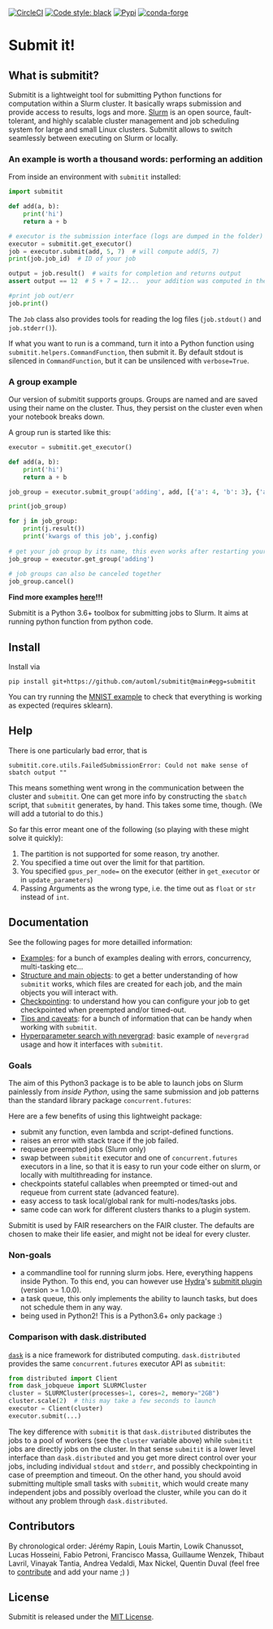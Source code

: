 [![CircleCI](https://circleci.com/gh/facebookincubator/submitit.svg?style=svg)](https://circleci.com/gh/facebookincubator/workflows/submitit)
[![Code style: black](https://img.shields.io/badge/code%20style-black-000000.svg)](https://github.com/psf/black)
[![Pypi](https://img.shields.io/pypi/v/submitit)](https://pypi.org/project/submitit/)
[![conda-forge](https://img.shields.io/conda/vn/conda-forge/submitit)](https://anaconda.org/conda-forge/submitit)
# Submit it!

## What is submitit?

Submitit is a lightweight tool for submitting Python functions for computation within a Slurm cluster.
It basically wraps submission and provide access to results, logs and more.
[Slurm](https://slurm.schedmd.com/quickstart.html) is an open source, fault-tolerant, and highly scalable cluster management and job scheduling system for large and small Linux clusters.
Submitit allows to switch seamlessly between executing on Slurm or locally.

### An example is worth a thousand words: performing an addition

From inside an environment with `submitit` installed:

```python
import submitit

def add(a, b):
    print('hi')
    return a + b

# executor is the submission interface (logs are dumped in the folder)
executor = submitit.get_executor()
job = executor.submit(add, 5, 7)  # will compute add(5, 7)
print(job.job_id)  # ID of your job

output = job.result()  # waits for completion and returns output
assert output == 12  # 5 + 7 = 12...  your addition was computed in the cluster

#print job out/err
job.print()
```

The `Job` class also provides tools for reading the log files (`job.stdout()` and `job.stderr()`).

If what you want to run is a command, turn it into a Python function using `submitit.helpers.CommandFunction`, then submit it.
By default stdout is silenced in `CommandFunction`, but it can be unsilenced with `verbose=True`.

### A group example

Our version of submitit supports groups.
Groups are named and are saved using their name on the cluster.
Thus, they persist on the cluster even when your notebook breaks down.

A group run is started like this:

```python
executor = submitit.get_executor()

def add(a, b):
    print('hi')
    return a + b

job_group = executor.submit_group('adding', add, [{'a': 4, 'b': 3}, {'a':1, 'b': 1}])

print(job_group)

for j in job_group:
    print(j.result())
    print('kwargs of this job', j.config)
    
# get your job group by its name, this even works after restarting your notebook or in a different notebook
job_group = executor.get_group('adding')
    
# job groups can also be canceled together
job_group.cancel()
```

**Find more examples [here](docs/examples.md)!!!**

Submitit is a Python 3.6+ toolbox for submitting jobs to Slurm.
It aims at running python function from python code.


## Install
Install via
  ```
  pip install git+https://github.com/automl/submitit@main#egg=submitit
  ```

You can try running the [MNIST example](docs/mnist.py) to check that everything is working as expected (requires sklearn).


## Help
There is one particularly bad error, that is
```
submitit.core.utils.FailedSubmissionError: Could not make sense of sbatch output ""
```

This means something went wrong in the communication between the cluster and `submitit`.
One can get more info by constructing the `sbatch` script, that `submitit` generates, by hand.
This takes some time, though. (We will add a tutorial to do this.)

So far this error meant one of the following (so playing with these might solve it quickly):
1. The partition is not supported for some reason, try another.
2. You specified a time out over the limit for that partition.
3. You specified `gpus_per_node=` on the executor (either in `get_executor` or in `update_parameters`)
4. Passing Arguments as the wrong type, i.e. the time out as `float` or `str` instead of `int`.

## Documentation

See the following pages for more detailled information:

- [Examples](docs/examples.md): for a bunch of examples dealing with errors, concurrency, multi-tasking etc...
- [Structure and main objects](docs/structure.md): to get a better understanding of how `submitit` works, which files are created for each job, and the main objects you will interact with.
- [Checkpointing](docs/checkpointing.md): to understand how you can configure your job to get checkpointed when preempted and/or timed-out.
- [Tips and caveats](docs/tips.md): for a bunch of information that can be handy when working with `submitit`.
- [Hyperparameter search with nevergrad](docs/nevergrad.md): basic example of `nevergrad` usage and how it interfaces with `submitit`.


### Goals

The aim of this Python3 package is to be able to launch jobs on Slurm painlessly from *inside Python*, using the same submission and job patterns than the standard library package `concurrent.futures`:

Here are a few benefits of using this lightweight package:
 - submit any function, even lambda and script-defined functions.
 - raises an error with stack trace if the job failed.
 - requeue preempted jobs (Slurm only)
 - swap between `submitit` executor and one of `concurrent.futures` executors in a line, so that it is easy to run your code either on slurm, or locally with multithreading for instance.
 - checkpoints stateful callables when preempted or timed-out and requeue from current state (advanced feature).
 - easy access to task local/global rank for multi-nodes/tasks jobs.
 - same code can work for different clusters thanks to a plugin system.

Submitit is used by FAIR researchers on the FAIR cluster.
The defaults are chosen to make their life easier, and might not be ideal for every cluster.

### Non-goals

- a commandline tool for running slurm jobs. Here, everything happens inside Python. To this end, you can however use [Hydra](https://hydra.cc/)'s [submitit plugin](https://hydra.cc/docs/next/plugins/submitit_launcher) (version >= 1.0.0).
- a task queue, this only implements the ability to launch tasks, but does not schedule them in any way.
- being used in Python2! This is a Python3.6+ only package :)


### Comparison with dask.distributed

[`dask`](https://distributed.dask.org/en/latest/) is a nice framework for distributed computing. `dask.distributed` provides the same `concurrent.futures` executor API as `submitit`:

```python
from distributed import Client
from dask_jobqueue import SLURMCluster
cluster = SLURMCluster(processes=1, cores=2, memory="2GB")
cluster.scale(2)  # this may take a few seconds to launch
executor = Client(cluster)
executor.submit(...)
```

The key difference with `submitit` is that `dask.distributed` distributes the jobs to a pool of workers (see the `cluster` variable above) while `submitit` jobs are directly jobs on the cluster. In that sense `submitit` is a lower level interface than `dask.distributed` and you get more direct control over your jobs, including individual `stdout` and `stderr`, and possibly checkpointing in case of preemption and timeout. On the other hand, you should avoid submitting multiple small tasks with `submitit`, which would create many independent jobs and possibly overload the cluster, while you can do it without any problem through `dask.distributed`.


## Contributors

By chronological order: Jérémy Rapin, Louis Martin, Lowik Chanussot, Lucas Hosseini, Fabio Petroni, Francisco Massa, Guillaume Wenzek, Thibaut Lavril, Vinayak Tantia, Andrea Vedaldi, Max Nickel, Quentin Duval (feel free to [contribute](.github/CONTRIBUTING.md) and add your name ;) )

## License

Submitit is released under the [MIT License](LICENSE).
